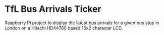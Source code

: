 # TfL Bus Arrivals Ticker
Raspberry Pi project to display the latest bus arrivals for a given bus stop in London on a Hitachi HD44780 based 16x2 character LCD.
